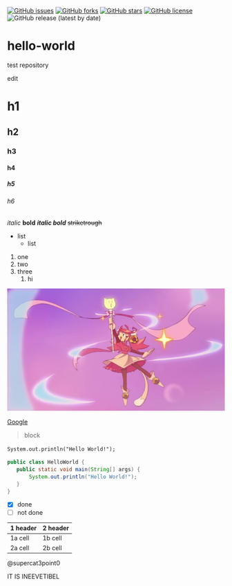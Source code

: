 [![GitHub issues](https://img.shields.io/github/issues/supercat3point0/hello-world)](https://github.com/supercat3point0/hello-world/issues) [![GitHub forks](https://img.shields.io/github/forks/supercat3point0/hello-world)](https://github.com/supercat3point0/hello-world/network) [![GitHub stars](https://img.shields.io/github/stars/supercat3point0/hello-world?style=flat)](https://github.com/supercat3point0/hello-world/stargazers) [![GitHub license](https://img.shields.io/github/license/supercat3point0/hello-world)](https://github.com/supercat3point0/hello-world/blob/master/LICENSE) ![GitHub release (latest by date)](https://img.shields.io/github/v/release/supercat3point0/hello-world?label=latest%20stable%20release)

# hello-world
test repository

edit

# h1
## h2
### h3
#### h4
##### h5
###### h6
*italic* **bold** ***italic bold*** ~~striketrough~~

* list
  * list
  
1. one
2. two
3. three
   1. hi

![Mew Mew](https://github.com/supercat3point0/hello-world/blob/master/resources/images/Mew_Mew_Kissy_Cutie.jpg)

[Google](https://www.google.com/)

>block

`System.out.println("Hello World!");`

```java
public class HelloWorld {
   public static void main(String[] args) {
       System.out.println("Hello World!");
   }
}
```

- [x] done
- [ ] not done

1 header | 2 header
-------- | --------
1a cell | 1b cell
2a cell | 2b cell

@supercat3point0

IT IS INEEVETIBEL
